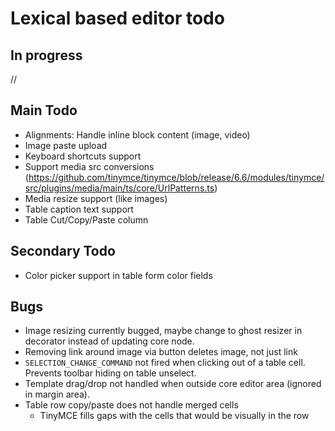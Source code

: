 # Lexical based editor todo

## In progress

//

## Main Todo


- Alignments: Handle inline block content (image, video)
- Image paste upload
- Keyboard shortcuts support
- Support media src conversions (https://github.com/tinymce/tinymce/blob/release/6.6/modules/tinymce/src/plugins/media/main/ts/core/UrlPatterns.ts)
- Media resize support (like images)
- Table caption text support
- Table Cut/Copy/Paste column

## Secondary Todo

- Color picker support in table form color fields

## Bugs

- Image resizing currently bugged, maybe change to ghost resizer in decorator instead of updating core node.
- Removing link around image via button deletes image, not just link 
- `SELECTION_CHANGE_COMMAND` not fired when clicking out of a table cell. Prevents toolbar hiding on table unselect.
- Template drag/drop not handled when outside core editor area (ignored in margin area).
- Table row copy/paste does not handle merged cells
  - TinyMCE fills gaps with the  cells that would be visually in the row